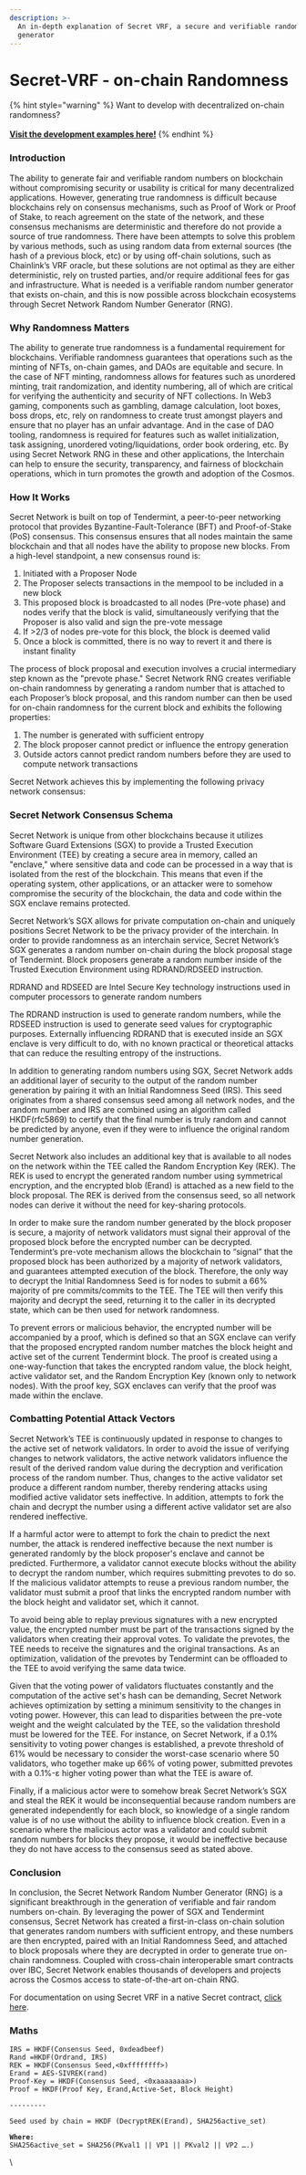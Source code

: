 ```yaml
---
description: >-
  An in-depth explanation of Secret VRF, a secure and verifiable random number
  generator
---
```


# Secret-VRF - on-chain Randomness

{% hint style="warning" %}
Want to develop with decentralized on-chain randomness? \
\
[**Visit the development examples here!**](../development-concepts/randomness-api.md)
{% endhint %}

### Introduction

The ability to generate fair and verifiable random numbers on blockchain without compromising security or usability is critical for many decentralized applications. However, generating true randomness is difficult because blockchains rely on consensus mechanisms, such as Proof of Work or Proof of Stake, to reach agreement on the state of the network, and these consensus mechanisms are deterministic and therefore do not provide a source of true randomness. There have been attempts to solve this problem by various methods, such as using random data from external sources (the hash of a previous block, etc) or by using off-chain solutions, such as Chainlink’s VRF oracle, but these solutions are not optimal as they are either deterministic, rely on trusted parties, and/or require additional fees for gas and infrastructure. What is needed is a verifiable random number generator that exists on-chain, and this is now possible across blockchain ecosystems through Secret Network Random Number Generator (RNG). &#x20;

### Why Randomness Matters

The ability to generate true randomness is a fundamental requirement for blockchains. Verifiable randomness guarantees that operations such as the minting of NFTs, on-chain games, and DAOs are equitable and secure. In the case of NFT minting, randomness allows for features such as unordered minting, trait randomization, and identity numbering, all of which are critical for verifying the authenticity and security of NFT collections. In Web3 gaming, components such as gambling, damage calculation, loot boxes, boss drops, etc, rely on randomness to create trust amongst players and ensure that no player has an unfair advantage. And in the case of DAO tooling, randomness is required for features such as wallet initialization, task assigning, unordered voting/liquidations, order book ordering, etc. By using Secret Network RNG in these and other applications, the Interchain can help to ensure the security, transparency, and fairness of blockchain operations, which in turn promotes the growth and adoption of the Cosmos.&#x20;

### How It Works

Secret Network is built on top of Tendermint, a peer-to-peer networking protocol that provides Byzantine-Fault-Tolerance (BFT) and Proof-of-Stake (PoS) consensus. This consensus ensures that all nodes maintain the same blockchain and that all nodes have the ability to propose new blocks. From a high-level standpoint, a new consensus round is:

1. Initiated with a Proposer Node
2. The Proposer selects transactions in the mempool to be included in a new block
3. This proposed block is broadcasted to all nodes (Pre-vote phase) and nodes verify that the block is valid, simultaneously verifying that the Proposer is also valid and sign the pre-vote message
4. If >2/3 of nodes pre-vote for this block, the block is deemed valid&#x20;
5. Once a block is committed, there is no way to revert it and there is instant finality

The process of block proposal and execution involves a crucial intermediary step known as the "prevote phase." Secret Network RNG creates verifiable on-chain randomness by generating a random number that is attached to each Proposer’s block proposal, and this random number can then be used for on-chain randomness for the current block and exhibits the following properties:

1. The number is generated with sufficient entropy
2. The block proposer cannot predict or influence the entropy generation&#x20;
3. Outside actors cannot predict random numbers before they are used to compute network transactions

Secret Network achieves this by implementing the following privacy network consensus:&#x20;

### **Secret Network Consensus Schema**

Secret Network is unique from other blockchains because it utilizes Software Guard Extensions (SGX) to provide a Trusted Execution Environment (TEE) by creating a secure area in memory, called an "enclave," where sensitive data and code can be processed in a way that is isolated from the rest of the blockchain. This means that even if the operating system, other applications, or an attacker were to somehow compromise the security of the blockchain, the data and code within the SGX enclave remains protected.&#x20;

Secret Network’s SGX allows for private computation on-chain and uniquely positions Secret Network to be the privacy provider of the interchain. In order to provide randomness as an interchain service, Secret Network’s SGX generates a random number on-chain during the block proposal stage of Tendermint. Block proposers generate a random number inside of the Trusted Execution Environment using RDRAND/RDSEED instruction.

RDRAND and RDSEED are Intel Secure Key technology instructions used in computer processors to generate random numbers&#x20;

The RDRAND instruction is used to generate random numbers, while the RDSEED instruction is used to generate seed values for cryptographic purposes. Externally influencing RDRAND that is executed inside an SGX enclave is very difficult to do, with no known practical or theoretical attacks that can reduce the resulting entropy of the instructions.&#x20;

In addition to generating random numbers using SGX, Secret Network adds an additional layer of security to the output of the random number generation by pairing it with an Initial Randomness Seed (IRS). This seed originates from a shared consensus seed among all network nodes, and the random number and IRS are combined using an algorithm called HKDF(rfc5869) to certify that the final number is truly random and cannot be predicted by anyone, even if they were to influence the original random number generation.&#x20;

Secret Network also includes an additional key that is available to all nodes on the network within the TEE called the Random Encryption Key (REK). The REK is used to encrypt the generated random number using symmetrical encryption, and the encrypted blob (Erand) is attached as a new field to the block proposal. The REK is derived from the consensus seed, so all network nodes can derive it without the need for key-sharing protocols.

In order to make sure the random number generated by the block proposer is secure, a majority of network validators must signal their approval of the proposed block before the encrypted number can be decrypted. Tendermint’s pre-vote mechanism allows the blockchain to “signal” that the proposed block has been authorized by a majority of network validators, and guarantees attempted execution of the block. Therefore, the only way to decrypt the Initial Randomness Seed is for nodes to submit a 66% majority of pre commits/commits to the TEE. The TEE will then verify this majority and decrypt the seed, returning it to the caller in its decrypted state, which can be then used for network randomness.&#x20;

To prevent errors or malicious behavior, the encrypted number will be accompanied by a proof, which is defined so that an SGX enclave can verify that the proposed encrypted random number matches the block height and active set of the current Tendermint block. The proof is created using a one-way-function that takes the encrypted random value, the block height, active validator set, and the Random Encryption Key (known only to network nodes). With the proof key, SGX enclaves can verify that the proof was made within the enclave.&#x20;

### **Combatting Potential Attack Vectors**&#x20;

Secret Network’s TEE is continuously updated in response to changes to the active set of network validators. In order to avoid the issue of verifying changes to network validators, the active network validators influence the result of the derived random value during the decryption and verification process of the random number. Thus, changes to the active validator set produce a different random number, thereby rendering attacks using modified active validator sets ineffective. In addition, attempts to fork the chain and decrypt the number using a different active validator set are also rendered ineffective.&#x20;

If a harmful actor were to attempt to fork the chain to predict the next number, the attack is rendered ineffective because the next number is generated randomly by the block proposer's enclave and cannot be predicted. Furthermore, a validator cannot execute blocks without the ability to decrypt the random number, which requires submitting prevotes to do so. If the malicious validator attempts to reuse a previous random number, the validator must submit a proof that links the encrypted random number with the block height and validator set, which it cannot.

To avoid being able to replay previous signatures with a new encrypted value, the encrypted number must be part of the transactions signed by the validators when creating their approval votes. To validate the prevotes, the TEE needs to receive the signatures and the original transactions. As an optimization, validation of the prevotes by Tendermint can be offloaded to the TEE to avoid verifying the same data twice.

Given that the voting power of validators fluctuates constantly and the computation of the active set's hash can be demanding, Secret Network achieves optimization by setting a minimum sensitivity to the changes in voting power. However, this can lead to disparities between the pre-vote weight and the weight calculated by the TEE, so the validation threshold must be lowered for the TEE. For instance, on Secret Network, if a 0.1% sensitivity to voting power changes is established, a prevote threshold of 61% would be necessary to consider the worst-case scenario where 50 validators, who together make up 66% of voting power, submitted prevotes with a 0.1%-ε higher voting power than what the TEE is aware of.

Finally, if a malicious actor were to somehow break Secret Network’s SGX and steal the REK it would be inconsequential because random numbers are generated independently for each block, so knowledge of a single random value is of no use without the ability to influence block creation. Even in a scenario where the malicious actor was a validator and could submit random numbers for blocks they propose, it would be ineffective because they do not have access to the consensus seed as stated above.&#x20;

### Conclusion

In conclusion, the Secret Network Random Number Generator (RNG) is a significant breakthrough in the generation of verifiable and fair random numbers on-chain. By leveraging the power of SGX and Tendermint consensus, Secret Network has created a first-in-class on-chain solution that generates random numbers with sufficient entropy, and these numbers are then encrypted, paired with an Initial Randomness Seed, and attached to block proposals where they are decrypted in order to generate true on-chain randomness. Coupled with cross-chain interoperable smart contracts over IBC, Secret Network enables thousands of developers and projects across the Cosmos access to state-of-the-art on-chain RNG.&#x20;

For documentation on using Secret VRF in a native Secret contract, [click here](https://docs.scrt.network/secret-network-documentation/development/development-concepts/randomness-api/native-on-chain-randomness).

### Maths&#x20;

<pre class="language-go"><code class="lang-go">IRS = HKDF(Consensus Seed, 0xdeadbeef)
Rand =HKDF(Ordrand, IRS)
REK = HKDF(Consensus Seed,&#x3C;0xffffffff>)
Erand = AES-SIVREK(rand)  
Proof-Key = HKDF(Consensus Seed, &#x3C;0xaaaaaaaa>)
Proof = HKDF(Proof Key, Erand,Active-Set, Block Height) 

---------

Seed used by chain = HKDF (DecryptREK(Erand), SHA256active_set)
<strong>
</strong><strong>Where:
</strong>SHA256active_set = SHA256(PKval1 || VP1 || PKval2 || VP2 ….)
</code></pre>

\
